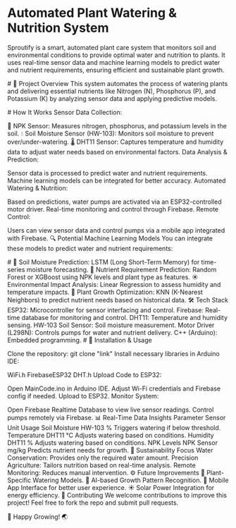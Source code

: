 ﻿# Automated Plant Watering & Nutrition System
Sproutify is a smart, automated plant care system that monitors soil and environmental conditions to provide optimal water and nutrition to plants. It uses real-time sensor data and machine learning models to predict water and nutrient requirements, ensuring efficient and sustainable plant growth.

﻿# 🚀 Project Overview
This system automates the process of watering plants and delivering essential nutrients like Nitrogen (N), Phosphorus (P), and Potassium (K) by analyzing sensor data and applying predictive models.

﻿# How It Works
Sensor Data Collection:

🌿 NPK Sensor: Measures nitrogen, phosphorus, and potassium levels in the soil.
💧 Soil Moisture Sensor (HW-103): Monitors soil moisture to prevent over/under-watering.
🌡️ DHT11 Sensor: Captures temperature and humidity data to adjust water needs based on environmental factors.
Data Analysis & Prediction:

Sensor data is processed to predict water and nutrient requirements.
Machine learning models can be integrated for better accuracy.
Automated Watering & Nutrition:

Based on predictions, water pumps are activated via an ESP32-controlled motor driver.
Real-time monitoring and control through Firebase.
Remote Control:

Users can view sensor data and control pumps via a mobile app integrated with Firebase.
🔍 Potential Machine Learning Models
You can integrate these models to predict water and nutrient requirements:

﻿# 🌾 Soil Moisture Prediction:
LSTM (Long Short-Term Memory) for time-series moisture forecasting.
🍃 Nutrient Requirement Prediction:
Random Forest or XGBoost using NPK levels and plant type as features.
☀️ Environmental Impact Analysis:
Linear Regression to assess humidity and temperature impacts.
🌱 Plant Growth Optimization:
KNN (K-Nearest Neighbors) to predict nutrient needs based on historical data.
🛠️ Tech Stack
ESP32: Microcontroller for sensor interfacing and control.
Firebase: Real-time database for monitoring and control.
DHT11: Temperature and humidity sensing.
HW-103 Soil Sensor: Soil moisture measurement.
Motor Driver (L298N): Controls pumps for water and nutrient delivery.
C++ (Arduino): Embedded programming.
﻿# 🔧 Installation & Usage
 
Clone the repository:
git clone "link"
Install necessary libraries in Arduino IDE:

WiFi.h
FirebaseESP32
DHT.h
Upload Code to ESP32:

Open MainCode.ino in Arduino IDE.
Adjust Wi-Fi credentials and Firebase config if needed.
Upload to ESP32.
Monitor System:

Open Firebase Realtime Database to view live sensor readings.
Control pumps remotely via Firebase.
📊 Real-Time Data Insights
Parameter	Sensor	Unit	Usage
Soil Moisture	HW-103	%	Triggers watering if below threshold.
Temperature	DHT11	°C	Adjusts watering based on conditions.
Humidity	DHT11	%	Adjusts watering based on conditions.
NPK Levels	NPK Sensor	mg/kg	Predicts nutrient needs for growth.
🌿 Sustainability Focus
Water Conservation: Provides only the required water amount.
Precision Agriculture: Tailors nutrition based on real-time analysis.
Remote Monitoring: Reduces manual intervention.
⚙️ Future Improvements
🌾 Plant-Specific Watering Models.
🧠 AI-based Growth Pattern Recognition.
📱 Mobile App Interface for better user experience.
☀️ Solar Power Integration for energy efficiency.
🧠 Contributing
We welcome contributions to improve this project! Feel free to fork the repo and submit pull requests.

🌱 Happy Growing! 🌏
